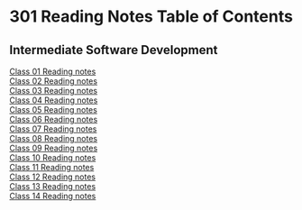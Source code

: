 # 301 Reading Notes Table of Contents

## Intermediate Software Development 
[Class 01 Reading notes](code-301/class-01.md) <br>
[Class 02 Reading notes](code-301/class-02.md) <br>
[Class 03 Reading notes](code-301/class-03.md) <br>
[Class 04 Reading notes](code-301/class-04.md) <br>
[Class 05 Reading notes](code-301/class-05.md) <br>
[Class 06 Reading notes](code-301/class-06.md) <br>
[Class 07 Reading notes](code-301/class-07.md) <br>
[Class 08 Reading notes](code-301/class-08.md) <br>
[Class 09 Reading notes](code-301/class-09.md) <br>
[Class 10 Reading notes](code-301/class-10.md) <br>
[Class 11 Reading notes](code-301/class-11.md) <br>
[Class 12 Reading notes](code-301/class-12.md) <br>
[Class 13 Reading notes](code-301/class-13.md) <br>
[Class 14 Reading notes](code-301/class-14.md) <br>
